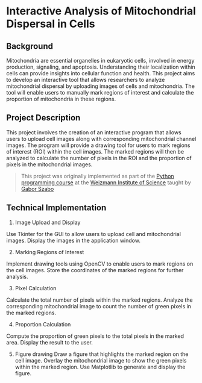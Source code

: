 # Interactive Analysis of Mitochondrial Dispersal in Cells

## Background

Mitochondria are essential organelles in eukaryotic cells, involved in energy production, signaling, and apoptosis. Understanding their localization within cells can provide insights into cellular function and health. This project aims to develop an interactive tool that allows researchers to analyze mitochondrial dispersal by uploading images of cells and mitochondria. The tool will enable users to manually mark regions of interest and calculate the proportion of mitochondria in these regions.

## Project Description

This project involves the creation of an interactive program that allows users to upload cell images along with corresponding mitochondrial channel images. The program will provide a drawing tool for users to mark regions of interest (ROI) within the cell images. The marked regions will then be analyzed to calculate the number of pixels in the ROI and the proportion of pixels in the mitochondrial images.

> This project was originally implemented as part of the [Python programming course](https://github.com/szabgab/wis-python-course-2024-04)
> at the [Weizmann Institute of Science](https://www.weizmann.ac.il/) taught by [Gabor Szabo](https://szabgab.com/)


## Technical Implementation

1. Image Upload and Display

Use Tkinter for the GUI to allow users to upload cell and mitochondrial images.
Display the images in the application window.

2. Marking Regions of Interest

Implement drawing tools using OpenCV to enable users to mark regions on the cell images.
Store the coordinates of the marked regions for further analysis.

3. Pixel Calculation

Calculate the total number of pixels within the marked regions.
Analyze the corresponding mitochondrial image to count the number of green pixels in the marked regions.

4. Proportion Calculation

Compute the proportion of green pixels to the total pixels in the marked area.
Display the result to the user.

5. Figure drawing
Draw a figure that highlights the marked region on the cell image.
Overlay the mitochondrial image to show the green pixels within the marked region.
Use Matplotlib to generate and display the figure.

   
